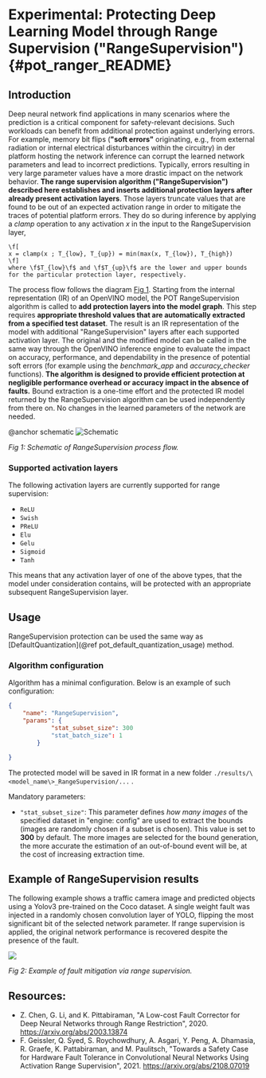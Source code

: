 # Experimental: Protecting Deep Learning Model through Range Supervision ("RangeSupervision") {#pot_ranger_README}

## Introduction

Deep neural network find applications in many scenarios where the prediction is a critical component for safety-relevant decisions. Such workloads can benefit from additional protection against underlying errors. For example, memory bit flips (**"soft errors"** originating, e.g., from external radiation or internal electrical disturbances within the circuitry) in der platform hosting the network inference can corrupt the learned network parameters and lead to incorrect predictions. Typically, errors resulting in very large parameter values have a more drastic impact on the network behavior. **The range supervision algorithm ("RangeSupervision") described here establishes and inserts additional protection layers after already present activation layers**. Those layers truncate values that are found to be out of an expected activation range in order to mitigate the traces of potential platform errors. They do so during inference by applying a *clamp* operation to any activation *x* in the input to the RangeSupervision layer,

	\f[
	x = clamp(x ; T_{low}, T_{up}) = min(max(x, T_{low}), T_{high})
	\f]
	where \f$T_{low}\f$ and \f$T_{up}\f$ are the lower and upper bounds for the particular protection layer, respectively.
The process flow follows the diagram [Fig 1](#schematic-supervision). Starting from the internal representation (IR) of an OpenVINO model, the POT RangeSupervision algorithm is called to **add protection layers into the model graph**. This step requires **appropriate threshold values that are automatically extracted from a specified test dataset**. The result is an IR representation of the model with additional "RangeSupervision" layers after each supported activation layer. The original and the modified model can be called in the same way through the OpenVINO inference engine to evaluate the impact on accuracy, performance, and dependability in the presence of potential soft errors (for example using the *benchmark_app* and *accuracy_checker* functions). **The algorithm is designed to provide efficient protection at negligible performance overhead or accuracy impact in the absence of faults.** Bound extraction is a one-time effort and the protected IR model returned by the RangeSupervision algorithm can be used independently from there on. No changes in the learned parameters of the network are needed.

<a name="schematic-supervision"></a>

@anchor schematic
![Schematic](../../../../../../docs/range_supervision/images/scheme3.svg)

*Fig 1: Schematic of RangeSupervision process flow.*


### Supported activation layers

The following activation layers are currently supported for range supervision:

 - `ReLU`
 - `Swish`
 - `PReLU`
 - `Elu`
 - `Gelu`
 - `Sigmoid`
 - `Tanh`

This means that any activation layer of one of the above types, that the model under consideration contains, will be protected with an appropriate subsequent RangeSupervision layer.

## Usage
RangeSupervision protection can be used the same way as [DefaultQuantization](@ref pot_default_quantization_usage) method.

### Algorithm configuration
Algorithm has a minimal configuration. Below is an example of such configuration:

```json
{
	"name": "RangeSupervision",
	"params": {
			"stat_subset_size": 300
			"stat_batch_size": 1
		}

}
```

The protected model will be saved in IR format in a new folder ``./results/\<model_name\>_RangeSupervision/...`` .

Mandatory parameters:
- `"stat_subset_size"`:  This parameter defines *how many images* of the specified dataset in "engine: config" are used to extract the bounds (images are randomly chosen if a subset is chosen). This value is set to **300** by default. The more images are selected for the bound generation, the more accurate the estimation of an out-of-bound event will be, at the cost of increasing extraction time.

## Example of RangeSupervision results

The following example shows a traffic camera image and predicted objects using a Yolov3 pre-trained on the Coco dataset. A single weight fault was injected in a randomly chosen convolution layer of YOLO, flipping the most significant bit of the selected network parameter. If range supervision is applied, the original network performance is recovered despite the presence of the fault.



![](../../../../../../docs/range_supervision/images/img_combined_2.png)

*Fig 2: Example of fault mitigation via range supervision.*

## Resources:

 - Z. Chen, G. Li, and K. Pittabiraman, "A Low-cost Fault Corrector for Deep Neural Networks through Range Restriction", 2020. https://arxiv.org/abs/2003.13874
 - F. Geissler, Q. Syed, S. Roychowdhury,  A. Asgari, Y. Peng, A. Dhamasia, R. Graefe, K. Pattabiraman, and M. Paulitsch, "Towards a Safety Case for Hardware Fault Tolerance in Convolutional Neural Networks Using Activation Range Supervision", 2021. https://arxiv.org/abs/2108.07019
